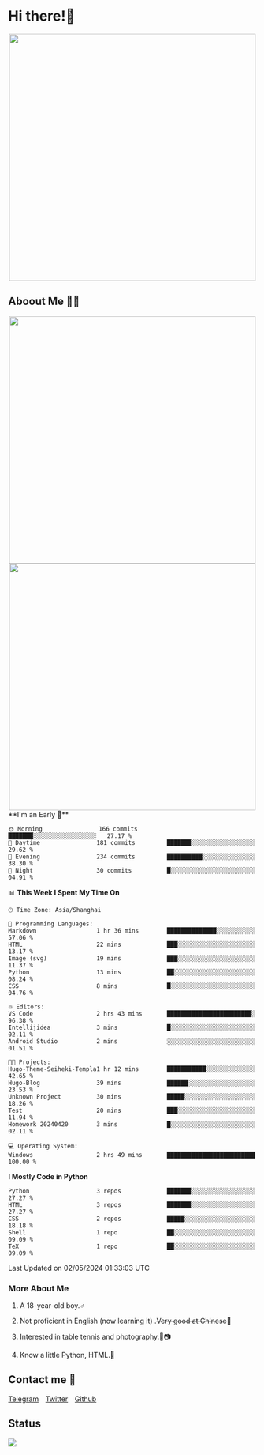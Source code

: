 # Hi there!🎉

<div align=center><img src="https://count.getloli.com/get/@Cicada000?theme=moebooru" width=500px></div>

## Aboout Me 👀💦

<div align=center>
<img src="https://github-readme-stats.vercel.app/api?username=Cicada000&show_icons=true&theme=tokyonight" width=500px>
<br>
<img src="https://github-readme-stats.vercel.app/api/top-langs/?username=Cicada000&show_icons=true&theme=tokyonight&layout=compact" width=500px>
</div>
<!--START_SECTION:waka-->
**I'm an Early 🐤** 

```text
🌞 Morning                166 commits         ███████░░░░░░░░░░░░░░░░░░   27.17 % 
🌆 Daytime                181 commits         ███████░░░░░░░░░░░░░░░░░░   29.62 % 
🌃 Evening                234 commits         ██████████░░░░░░░░░░░░░░░   38.30 % 
🌙 Night                  30 commits          █░░░░░░░░░░░░░░░░░░░░░░░░   04.91 % 
```


📊 **This Week I Spent My Time On** 

```text
🕑︎ Time Zone: Asia/Shanghai

💬 Programming Languages: 
Markdown                 1 hr 36 mins        ██████████████░░░░░░░░░░░   57.06 % 
HTML                     22 mins             ███░░░░░░░░░░░░░░░░░░░░░░   13.17 % 
Image (svg)              19 mins             ███░░░░░░░░░░░░░░░░░░░░░░   11.37 % 
Python                   13 mins             ██░░░░░░░░░░░░░░░░░░░░░░░   08.24 % 
CSS                      8 mins              █░░░░░░░░░░░░░░░░░░░░░░░░   04.76 % 

🔥 Editors: 
VS Code                  2 hrs 43 mins       ████████████████████████░   96.38 % 
Intellijidea             3 mins              █░░░░░░░░░░░░░░░░░░░░░░░░   02.11 % 
Android Studio           2 mins              ░░░░░░░░░░░░░░░░░░░░░░░░░   01.51 % 

🐱‍💻 Projects: 
Hugo-Theme-Seiheki-Templa1 hr 12 mins        ███████████░░░░░░░░░░░░░░   42.65 % 
Hugo-Blog                39 mins             ██████░░░░░░░░░░░░░░░░░░░   23.53 % 
Unknown Project          30 mins             █████░░░░░░░░░░░░░░░░░░░░   18.26 % 
Test                     20 mins             ███░░░░░░░░░░░░░░░░░░░░░░   11.94 % 
Homework 20240420        3 mins              █░░░░░░░░░░░░░░░░░░░░░░░░   02.11 % 

💻 Operating System: 
Windows                  2 hrs 49 mins       █████████████████████████   100.00 % 
```

**I Mostly Code in Python** 

```text
Python                   3 repos             ███████░░░░░░░░░░░░░░░░░░   27.27 % 
HTML                     3 repos             ███████░░░░░░░░░░░░░░░░░░   27.27 % 
CSS                      2 repos             █████░░░░░░░░░░░░░░░░░░░░   18.18 % 
Shell                    1 repo              ██░░░░░░░░░░░░░░░░░░░░░░░   09.09 % 
TeX                      1 repo              ██░░░░░░░░░░░░░░░░░░░░░░░   09.09 % 
```




 Last Updated on 02/05/2024 01:33:03 UTC
<!--END_SECTION:waka-->

### More About Me

1. A 18-year-old boy.♂

2. Not proficient in English (now learning it) .~~Very good at Chinese~~🤣

3. Interested in table tennis and photography.🏓📷

4. Know a little Python, HTML.🐍


## Contact me 💬

[Telegram](https://t.me/CicadaLYW)&emsp;[Twitter](https://twitter.com/Cicada0001)&emsp;[Github](https://github.com/Cicada000)

## Status
<img src="https://weather-icon.journeyad.repl.co/@hangzhou?v=1" align="left">







